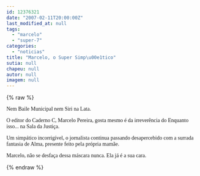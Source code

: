 ```yaml
---
id: 12376321
date: "2007-02-11T20:00:00Z"
last_modified_at: null
tags:
  - "marcelo"
  - "super-7"
categories:
  - "noticias"
title: "Marcelo, o Super Simp\u00e1tico"
sutia: null
chapeu: null
autor: null
imagem: null
---
```

{% raw %}
<p><P><FONT face=Verdana>Nem Baile Municipal nem Siri na Lata.</FONT></P></p>
<p><P><FONT face=Verdana>O editor do Caderno C, Marcelo Pereira, gosta mesmo é da irreverência do Enquanto isso... na Sala da Justiça.</FONT></P></p>
<p><P><FONT face=Verdana>Um simpático incorrigível, o jornalista continua passando desapercebido com a surrada fantasia de Alma, presente feito pela própria mamãe.</FONT></P></p>
<p><P><FONT face=Verdana>Marcelo, não se desfaça dessa máscara nunca. Ela já é a sua cara.</FONT></P> </p>
{% endraw %}